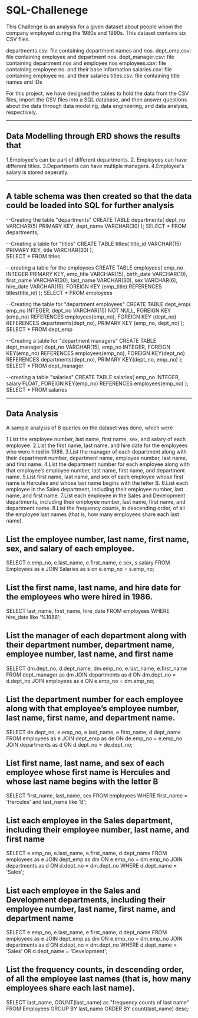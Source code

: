 # SQL-Challenege

This Challenge is an analysis for a given dataset about people whom the company employed during the 1980s and 1990s. This dataset contains six CSV files.

departments.csv: file containing department names and nos.
dept_emp.csv: file containing employee and department nos.
dept_manager.csv: file containing department nos and employee nos
employees.csv: file containing employee no. and their base information 
salaries.csv: file containing employee no. and their salaries
titles.csv: file containing title names and IDs

For this project, we have designed the tables to hold the data from the CSV files, import the CSV files into a SQL database, 
and then answer questions about the data through data modeling, data engineering, and data analysis, respectively.

------------------------------------------------------------
Data Modelling through ERD shows the results that
------------------------------------------------------------
1.Employee's can be part of different departments.
2. Employees can have different titles.
3.Departments can have multiple managers.
4.Employee's salary is stored seperatly.

--------------------------------------------------------------------------------------------------------
A table schema was then created so that the data could be loaded into SQL for further analysis
--------------------------------------------------------------------------------------------------------
--Creating the table "departments"
CREATE TABLE departments(
	dept_no VARCHAR(5) PRIMARY KEY,
	dept_name VARCHAR(30)
);
SELECT * FROM departments;

--Creating a table for "titles"
CREATE TABLE titles(
	title_id VARCHAR(15) PRIMARY KEY,
	title VARCHAR(30)
);	
SELECT * FROM titles

--creating a table for the employees
CREATE TABLE employees(
	emp_no INTEGER PRIMARY KEY,
	emp_title VARCHAR(15),
	birth_date VARCHAR(10),
	first_name VARCHAR(30),
	last_name VARCHAR(30),
	sex VARCHAR(6),
	hire_date VARCHAR(15),
	FOREIGN KEY (emp_title) REFERENCES titles(title_id)
);
SELECT * FROM employees

--Creating the table for "department employees"
CREATE TABLE dept_emp(
	emp_no INTEGER,
	dept_no VARCHAR(15) NOT NULL,
	FOREIGN KEY (emp_no) REFERENCES employees(emp_no),
	FOREIGN KEY (dept_no) REFERENCES departments(dept_no),
	PRIMARY KEY (emp_no, dept_no)
);
SELECT * FROM dept_emp

--Creating a table for "department managers"
CREATE TABLE dept_manager(
	dept_no VARCHAR(15),
	emp_no INTEGER,
	FOREIGN KEY(emp_no) REFERENCES employees(emp_no),
	FOREIGN KEY(dept_no) REFERENCES departments(dept_no),
	PRIMARY KEY(dept_no, emp_no)
);
SELECT * FROM dept_manager

--creating a table "salaries"
CREATE TABLE salaries(
	emp_no INTEGER,
	salary FLOAT,
	FOREIGN KEY(emp_no) REFERENCES employees(emp_no)
);
SELECT * FROM salaries

------------------------------------------
Data Analysis
------------------------------------------
A sample analysis of 8 queries on the dataset was done, which were

1.List the employee number, last name, first name, sex, and salary of each employee.
2.List the first name, last name, and hire date for the employees who were hired in 1986.
3.List the manager of each department along with their department number, department name, employee number, last name, and first name.
4.List the department number for each employee along with that employee’s employee number, last name, first name, and department name.
5.List first name, last name, and sex of each employee whose first name is Hercules and whose last name begins with the letter B.
6.List each employee in the Sales department, including their employee number, last name, and first name.
7.List each employee in the Sales and Development departments, including their employee number, last name, first name, and department name.
8.List the frequency counts, in descending order, of all the employee last names (that is, how many employees share each last name).

List the employee number, last name, first name, sex, and salary of each employee.
----------------------------------------------------------------------------------
SELECT e.emp_no, e.last_name, e.first_name, e.sex, s.salary
FROM Employees as e
JOIN Salaries as s on e.emp_no = s.emp_no;


List the first name, last name, and hire date for the employees who were hired in 1986.
---------------------------------------------------------------------------------------
SELECT last_name, first_name, hire_date
FROM employees
WHERE hire_date like '%1986';


List the manager of each department along with their department number, department name,
employee number, last name, and first name
----------------------------------------------------------------------------------------
SELECT dm.dept_no, d.dept_name, dm.emp_no, e.last_name, e.first_name
FROM dept_manager as dm
JOIN departments as d ON dm.dept_no = d.dept_no
JOIN employees as e ON e.emp_no = dm.emp_no;


List the department number for each employee along with that employee’s employee number,
last name, first name, and department name.
----------------------------------------------------------------------------------------
SELECT de.dept_no, e.emp_no, e.last_name, e.first_name, d.dept_name
FROM employees as e
JOIN dept_emp as de ON de.emp_no = e.emp_no
JOIN departments as d ON d.dept_no = de.dept_no;


List first name, last name, and sex of each employee whose first name is Hercules and whose
last name begins with the letter B
--------------------------------------------------------------------------------------------
SELECT first_name, last_name, sex
FROM employees
WHERE first_name = 'Hercules' and last_name like 'B';


List each employee in the Sales department, including their employee number, last name, and
first name
--------------------------------------------------------------------------------------------
SELECT e.emp_no, e.last_name, e.first_name, d.dept_name
FROM employees as e
JOIN dept_emp as dm ON e.emp_no = dm.emp_no
JOIN departments as d ON d.dept_no = dm.dept_no
WHERE d.dept_name = 'Sales';


List each employee in the Sales and Development departments, including their employee number,
last name, first name, and department name
----------------------------------------------------------------------------------------------
SELECT e.emp_no, e.last_name, e.first_name, d.dept_name
FROM employees as e
JOIN dept_emp as dm ON e.emp_no = dm.emp_no
JOIN departments as d ON d.dept_no = dm.dept_no
WHERE d.dept_name = 'Sales' OR d.dept_name = 'Development';


List the frequency counts, in descending order, of all the employee last names (that is, how many
employees share each last name).
--------------------------------------------------------------------------------------------------
SELECT last_name, COUNT(last_name) as "frequency counts of last name"
FROM Employees
GROUP BY last_name
ORDER BY count(last_name) desc;
